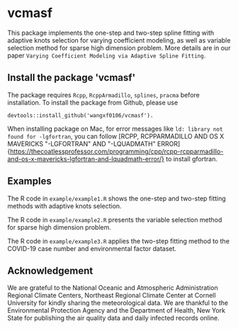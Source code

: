 # vcmasf
This package implements the one-step and two-step spline fitting with adaptive knots selection for varying coefficient modeling, as well as variable selection method for sparse high dimension problem. More details are in our paper `Varying Coefficient Modeling via Adaptive Spline Fitting`.



## Install the package 'vcmasf'

The package requires `Rcpp`, `RcppArmadillo`, `splines`, `pracma` before installation. To install the package from Github, please use

```
devtools::install_github('wangxf0106/vcmasf').
```

When installing package on Mac, for error messages like `ld: library not found for -lgfortran`, you can follow [RCPP, RCPPARMADILLO AND OS X MAVERICKS "-LGFORTRAN" AND "-LQUADMATH" ERROR]{https://thecoatlessprofessor.com/programming/cpp/rcpp-rcpparmadillo-and-os-x-mavericks-lgfortran-and-lquadmath-error/} to install gfortran.

## Examples

The R code in `example/example1.R` shows the one-step and two-step fitting methods with adaptive knots selection.

The R code in `example/example2.R` presents the variable selection method for sparse high dimension problem.

The R code in `example/example3.R` applies the two-step fitting method to the COVID-19 case number and environmental factor dataset.

## Acknowledgement

We are grateful to the National Oceanic and Atmospheric Administration Regional Climate Centers, Northeast Regional Climate Center at Cornell University for kindly sharing the meteorological data. We are thankful to the Environmental Protection Agency and the Department of Health, New York State for publishing the air quality data and daily infected records online. 
